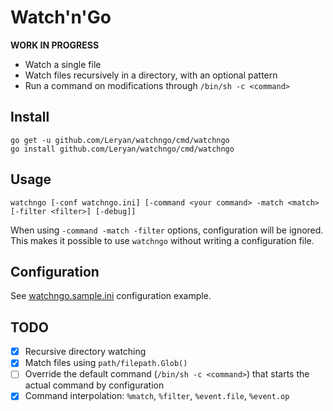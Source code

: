# Watch'n'Go

**WORK IN PROGRESS**

 * Watch a single file
 * Watch files recursively in a directory, with an optional pattern
 * Run a command on modifications through `/bin/sh -c <command>`

## Install

```
go get -u github.com/Leryan/watchngo/cmd/watchngo
go install github.com/Leryan/watchngo/cmd/watchngo
```

## Usage

```
watchngo [-conf watchngo.ini] [-command <your command> -match <match> [-filter <filter>] [-debug]]
```

When using `-command -match -filter` options, configuration will be ignored. This makes it possible to use `watchngo` without writing a configuration file.

## Configuration

See [watchngo.sample.ini](watchngo.sample.ini) configuration example.

## TODO

 * [x] Recursive directory watching
 * [x] Match files using `path/filepath.Glob()`
 * [ ] Override the default command (`/bin/sh -c <command>`) that starts the actual command by configuration
 * [x] Command interpolation: `%match`, `%filter`, `%event.file`, `%event.op`
